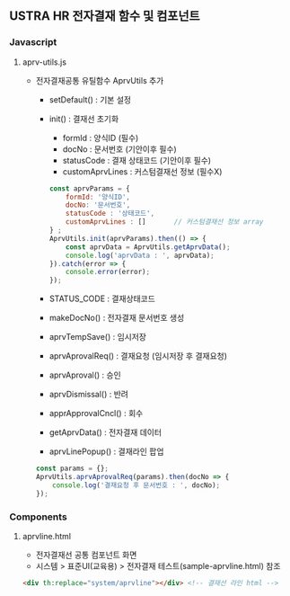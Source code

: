 ## USTRA HR 전자결재 함수 및 컴포넌트

### Javascript

1. aprv-utils.js
    * 전자결재공통 유틸함수 AprvUtils 추가
        * setDefault() : 기본 설정
        * init() : 결재선 초기화
            * formId : 양식ID (필수)
            * docNo : 문서번호 (기안이후 필수)
            * statusCode : 결재 상태코드 (기안이후 필수)
            * customAprvLines : 커스텀결재선 정보 (필수X)
        
            ```js
            const aprvParams = {
                formId: '양식ID',
                docNo: '문서번호',
                statusCode : '상태코드',
                customAprvLines : []       // 커스텀결재선 정보 array
            } ;
            AprvUtils.init(aprvParams).then(() => {
                const aprvData = AprvUtils.getAprvData();
                console.log('aprvData : ', aprvData);
            }).catch(error => {
                console.error(error);
            });
            ```
        
        * STATUS_CODE : 결재상태코드
        * makeDocNo() : 전자결재 문서번호 생성
        * aprvTempSave() : 임시저장
        * aprvAprovalReq() : 결재요청 (임시저장 후 결재요청)
        * aprvAproval() : 승인
        * aprvDismissal() : 반려
        * apprApprovalCncl() : 회수
        * getAprvData() : 전자결재 데이터
        * aprvLinePopup() : 결재라인 팝업
        
        ```js
        const params = {};
        AprvUtils.aprvAprovalReq(params).then(docNo => {
            console.log('결재요청 후 문서번호 : ', docNo);
        });
        ```

### Components

1. aprvline.html
    * 전자결재선 공통 컴포넌트 화면
    * 시스템 > 표준UI(교육용) > 전자결재 테스트(sample-aprvline.html) 참조
    
    ```html
    <div th:replace="system/aprvline"></div> <!-- 결재선 라인 html -->
    ```